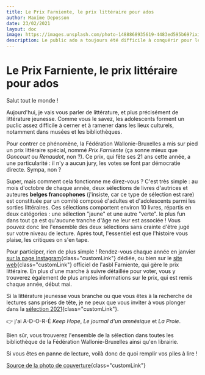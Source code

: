 ```yaml
---
title: Le Prix Farniente, le prix littéraire pour ados
author: Maxime Deposson
date: 23/02/2021
layout: doc
image: https://images.unsplash.com/photo-1488868935619-4483ed595b69?ixid=MXwxMjA3fDB8MHxwaG90by1wYWdlfHx8fGVufDB8fHw%3D&ixlib=rb-1.2.1&auto=format&fit=crop&w=1350&q=80
description: Le public ado a toujours été difficile à conquérir pour les bibliothécaires. Difficile, mais pas impossible. Pour relever ce défi, la Fédération Wallonie-Bruxelles a créé un prix littéraire qui leur est spécialement dédié, sobrement intitulé Prix Farniente.
---
```


# Le Prix Farniente, le prix littéraire pour ados
<postDate :creationDate="$frontmatter.date" :updateDate="$frontmatter.updateDate" />

Salut tout le monde !

Aujourd'hui, je vais vous parler de littérature, et plus précisément de littérature jeunesse. Comme vous le savez, les adolescents forment un puclic assez difficile à cerner et à ramener dans les lieux culturels, notamment dans musées et les bibliothèques.

Pour contrer ce phénomène, la Fédération Wallonie-Bruxelles a mis sur pied un prix littéraire spécial, nommé _Prix Farniente_ (ça sonne mieux que _Goncourt_ ou _Renaudot_, non ?). Ce prix, qui fête ses 21 ans cette année, a une particularité : il n'y a aucun jury, les votes se font par démocratie directe. Sympa, non ?

Super, mais comment cela fonctionne me direz-vous ? C'est très simple : au mois d'octobre de chaque année, deux sélections de livres d'autrices et auteures **belges francophones** (j'insiste, car ce type de sélection est rare) est constituée par un comité composé d'adultes et d'adolescents parmi les sorties littéraires. Ces sélections comportent environ 10 livres, répartis en deux catégories : une sélection "jaune" et une autre "verte". le plus fun dans tout ça est qu'aucune tranche d'âge ne leur est associée ! Vous pouvez donc lire l'ensemble des deux sélections sans crainte d'être jugé sur votre niveau de lecture. Après tout, l'essentiel est que l'histoire vous plaise, les critiques on s'en tape.

Pour participer, rien de plus simple ! Rendez-vous chaque année en janvier [sur la page Instagram](https://www.instagram.com/leprixfarniente/){class="customLink"} dédiée, ou bien sur le [site web](https://prixfarniente.be/){class="customLink"} officiel de l'asbl Farniente, qui gère le prix littéraire. En plus d'une marche à suivre détaillée pour voter, vous y trouverez également de plus amples informations sur le prix, qui est remis chaque année, début mai.

Si la littérature jeunesse vous branche ou que vous êtes à la recherche de lectures sans prises de tête, je ne peux que vous inviter à vous plonger dans la [sélection 2021](https://prixfarniente.be/){class="customLink"}.

👉 j'ai A-D-O-R-É _Keep Hope_, _Le journal d'un amnésique_ et _La Proie_.

Bien sûr, vous trouverez l'ensemble de la sélection dans toutes les bibliothèque de la Fédération Wallonie-Bruxelles ainsi qu'en librairie.

Si vous êtes en panne de lecture, voilà donc de quoi remplir vos piles à lire !

[Source de la photo de couverture](https://images.unsplash.com/photo-1488868935619-4483ed595b69?ixid=MXwxMjA3fDB8MHxwaG90by1wYWdlfHx8fGVufDB8fHw%3D&ixlib=rb-1.2.1&auto=format&fit=crop&w=1350&q=80){class="customLink"}
